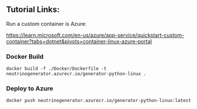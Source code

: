 ## Tutorial Links:

Run a custom container is Azure:

https://learn.microsoft.com/en-us/azure/app-service/quickstart-custom-container?tabs=dotnet&pivots=container-linux-azure-portal


### Docker Build
`docker build -f ./Docker/Dockerfile -t neutrinogenerator.azurecr.io/generator-python-linux .`

### Deploy to Azure
`docker push neutrinogenerator.azurecr.io/generator-python-linux:latest`
